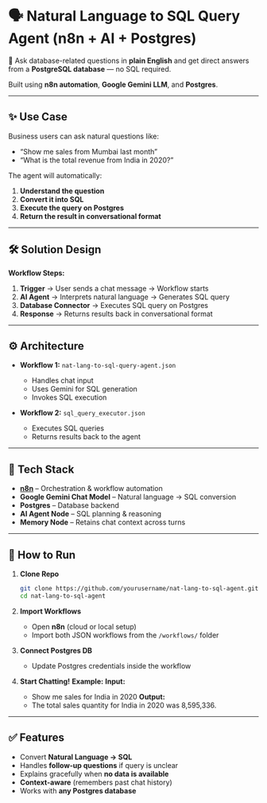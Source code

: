 # 🗣️ Natural Language to SQL Query Agent (n8n + AI + Postgres)

🚀 Ask database-related questions in **plain English** and get direct answers from a **PostgreSQL database** — no SQL required.  

Built using **n8n automation**, **Google Gemini LLM**, and **Postgres**.

---

## ✨ Use Case

Business users can ask natural questions like:

- “Show me sales from Mumbai last month”
- “What is the total revenue from India in 2020?”

The agent will automatically:

1. **Understand the question**  
2. **Convert it into SQL**  
3. **Execute the query on Postgres**  
4. **Return the result in conversational format**  

---

## 🛠️ Solution Design

**Workflow Steps:**

1. **Trigger** → User sends a chat message → Workflow starts  
2. **AI Agent** → Interprets natural language → Generates SQL query  
3. **Database Connector** → Executes SQL query on Postgres  
4. **Response** → Returns results back in conversational format  

---

## ⚙️ Architecture

- **Workflow 1:** `nat-lang-to-sql-query-agent.json`  
  - Handles chat input  
  - Uses Gemini for SQL generation  
  - Invokes SQL execution  

- **Workflow 2:** `sql_query_executor.json`  
  - Executes SQL queries  
  - Returns results back to the agent  

---

## 🔧 Tech Stack

- **[n8n](https://n8n.io/)** – Orchestration & workflow automation  
- **Google Gemini Chat Model** – Natural language → SQL conversion  
- **Postgres** – Database backend  
- **AI Agent Node** – SQL planning & reasoning  
- **Memory Node** – Retains chat context across turns  

---

## 🚀 How to Run

1. **Clone Repo**
   ```bash
   git clone https://github.com/yourusername/nat-lang-to-sql-agent.git
   cd nat-lang-to-sql-agent

2. **Import Workflows**
   - Open **n8n** (cloud or local setup)
   - Import both JSON workflows from the `/workflows/` folder
  
3. **Connect Postgres DB**
   - Update Postgres credentials inside the workflow
  
4. **Start Chatting!**
   **Example:**
   **Input:**  
   - Show me sales for India in 2020
   **Output:**
   - The total sales quantity for India in 2020 was 8,595,336.
  

---

## ✅ Features
- Convert **Natural Language → SQL**  
- Handles **follow-up questions** if query is unclear  
- Explains gracefully when **no data is available**  
- **Context-aware** (remembers past chat history)  
- Works with **any Postgres database**  

     
